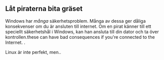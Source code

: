 ﻿<?php require("../../entete.php");?> <?php require("../../base.php");?> <?php require("../../fonctions.php");?>

<div id="corps">

<h2>Låt piraterna bita gräset</h2>

<p>Windows har  <i>många</i> säkerhetsproblem. Många av dessa ger dåliga konsekvenser om du är ansluten till internet. Om en pirat känner till ett speciellt säkerhetshål i Windows, kan han ansluta till din dator och ta över kontrollen.these can have bad consequences if you're connected to the Internet. .</p>

<p>Linux är inte perfekt, men..</p>

</div>


